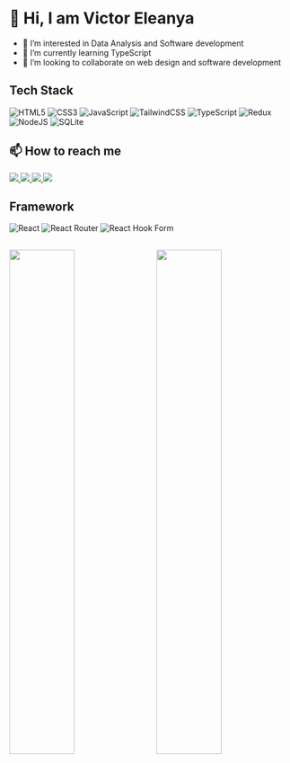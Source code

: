 # 👋 Hi, I am Victor Eleanya
- 👀 I’m interested in Data Analysis and Software development
- 🌱 I’m currently learning TypeScript
- 💞️ I’m looking to collaborate on web design and software development
<!---
mrvicthor/mrvicthor is a ✨ special ✨ repository because its `README.md` (this file) appears on your GitHub profile.
You can click the Preview link to take a look at your changes.
--->
## Tech Stack
![HTML5](https://img.shields.io/badge/html5-%23E34F26.svg?style=for-the-badge&logo=html5&logoColor=white)
![CSS3](https://img.shields.io/badge/css3-%231572B6.svg?style=for-the-badge&logo=css3&logoColor=white)
![JavaScript](https://img.shields.io/badge/javascript-%23323330.svg?style=for-the-badge&logo=javascript&logoColor=%23F7DF1E)
![TailwindCSS](https://img.shields.io/badge/tailwindcss-%2338B2AC.svg?style=for-the-badge&logo=tailwind-css&logoColor=white)
![TypeScript](https://img.shields.io/badge/typescript-%23007ACC.svg?style=for-the-badge&logo=typescript&logoColor=white)
![Redux](https://img.shields.io/badge/redux-%23593d88.svg?style=for-the-badge&logo=redux&logoColor=white)
![NodeJS](https://img.shields.io/badge/node.js-6DA55F?style=for-the-badge&logo=node.js&logoColor=white)
![SQLite](https://img.shields.io/badge/sqlite-%2307405e.svg?style=for-the-badge&logo=sqlite&logoColor=white)

## 📫 How to reach me
<a href='https://www.facebook.com/outtaspace1/' target='_blank'>
<img src='https://img.shields.io/badge/Facebook-%231877F2.svg?style=for-the-badge&logo=Facebook&logoColor=white' />
  </a>
<a href='https://twitter.com/eva_skillz' target='_blank'>
  <img src='https://img.shields.io/badge/Twitter-%231DA1F2.svg?style=for-the-badge&logo=Twitter&logoColor=white' />
  </a>
  <a href='mailto:victoreleanya89@gmail.com'>
  <img src='https://img.shields.io/badge/Gmail-D14836?style=for-the-badge&logo=gmail&logoColor=white' />
  </a>
 <a href='https://www.instagram.com/mrvic_thor/' target='_blank'>
  <img src='https://img.shields.io/badge/Instagram-%23E4405F.svg?style=for-the-badge&logo=Instagram&logoColor=white' />
</a>

## Framework

![React](https://img.shields.io/badge/react-%2320232a.svg?style=for-the-badge&logo=react&logoColor=%2361DAFB)
![React Router](https://img.shields.io/badge/React_Router-CA4245?style=for-the-badge&logo=react-router&logoColor=white)
![React Hook Form](https://img.shields.io/badge/React%20Hook%20Form-%23EC5990.svg?style=for-the-badge&logo=reacthookform&logoColor=white)

## 

  <img align='left' width='48%' src='https://github-readme-stats.vercel.app/api?username=mrvicthor&show_icons=true&theme=radical' />
  <img align='right' width='48%' src='https://github-readme-stats.vercel.app/api/top-langs/?username=mrvicthor&layout=compact' />
<!--   [![Top Langs](https://github-readme-stats.vercel.app/api/top-langs/?username=mrvicthor&layout=compact)](https://github.com/anuraghazra/github-readme-stats) -->
  
<!-- ![Anurag's GitHub stats](https://github-readme-stats.vercel.app/api?username=mrvicthor&show_icons=true&theme=radical) -->
